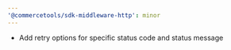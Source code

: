 ```yaml
---
'@commercetools/sdk-middleware-http': minor
---
```


- Add retry options for specific status code and status message
